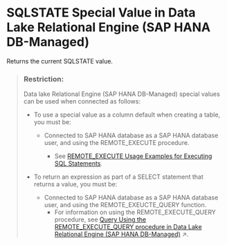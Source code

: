 <!-- loioade46ade0234495ebe37deec28b2dd8d -->

# SQLSTATE Special Value in Data Lake Relational Engine \(SAP HANA DB-Managed\)

Returns the current SQLSTATE value.



> ### Restriction:  
> Data lake Relational Engine \(SAP HANA DB-Managed\) special values can be used when connected as follows:
> 
> -   To use a special value as a column default when creating a table, you must be:
>     -   Connected to SAP HANA database as a SAP HANA database user, and using the REMOTE\_EXECUTE procedure.
> 
>         -   See [REMOTE\_EXECUTE Usage Examples for Executing SQL Statements](../030-sql-statements/remote-execute-usage-examples-for-executing-sql-statements-fd99ac0.md).
> 
> 
> -   To return an expression as part of a SELECT statement that returns a value, you must be:
>     -   Connected to SAP HANA database as a SAP HANA database user, and using the REMOTE\_EXEUCTE\_QUERY function.
>         -   For information on using the REMOTE\_EXECUTE\_QUERY procedure, see [Query Using the REMOTE_EXECUTE_QUERY procedure in Data Lake Relational Engine (SAP HANA DB-Managed)](https://help.sap.com/viewer/9220e7fec0fe4503b5c5a6e21d584e63/2023_1_QRC/en-US/4192f252c2af4136aebadbd1a806b139.html "Use the REMOTE_EXECUTE_QUERY procedure to execute SELECT queries on data lake Relational Engine objects without using an SAP HANA database virtual table in the query.") :arrow_upper_right:.

